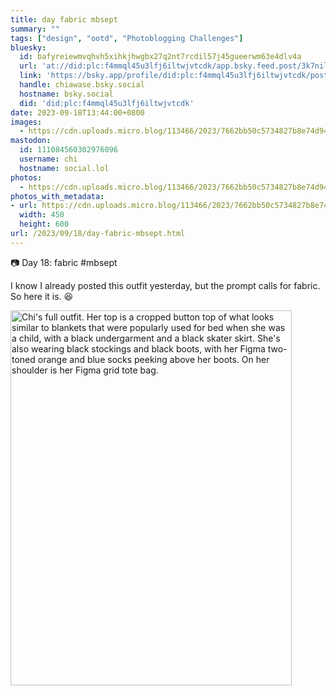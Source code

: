 ```yaml
---
title: day fabric mbsept
summary: ""
tags: ["design", "ootd", "Photoblogging Challenges"]
bluesky:
  id: bafyreiewmvqhvh5xihkjhwgbx27q2nt7rcdil57j45gueerwm63e4dlv4a
  url: 'at://did:plc:f4mmql45u3lfj6iltwjvtcdk/app.bsky.feed.post/3k7nillmof625'
  link: 'https://bsky.app/profile/did:plc:f4mmql45u3lfj6iltwjvtcdk/post/3k7nillmof625'
  handle: chiawase.bsky.social
  hostname: bsky.social
  did: 'did:plc:f4mmql45u3lfj6iltwjvtcdk'
date: 2023-09-18T13:44:00+0800
images:
  - https://cdn.uploads.micro.blog/113466/2023/7662bb50c5734827b8e74d943fee2192.jpg
mastodon:
  id: 111084560302976096
  username: chi
  hostname: social.lol
photos:
  - https://cdn.uploads.micro.blog/113466/2023/7662bb50c5734827b8e74d943fee2192.jpg
photos_with_metadata:
- url: https://cdn.uploads.micro.blog/113466/2023/7662bb50c5734827b8e74d943fee2192.jpg
  width: 450
  height: 600
url: /2023/09/18/day-fabric-mbsept.html
---
```


📷 Day 18: fabric #mbsept

I know I already posted this outfit yesterday, but the prompt calls for fabric. So here it is. 😆

<img src="uploads/2023/7662bb50c5734827b8e74d943fee2192.jpg" width="450" height="600" alt="Chi's full outfit. Her top is a cropped button top of what looks similar to blankets that were popularly used for bed when she was a child, with a black undergarment and a black skater skirt. She's also wearing black stockings and black boots, with her Figma two-toned orange and blue socks peeking above her boots. On her shoulder is her Figma grid tote bag.">
